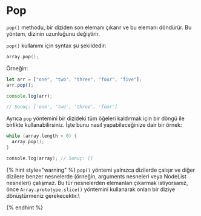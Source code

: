 # Pop

`pop()` methodu, bir diziden son elemanı çıkarır ve bu elemanı döndürür. Bu yöntem, dizinin uzunluğunu değiştirir.

`pop()` kullanımı için syntax şu şekildedir:

```c
array.pop();
```

Örneğin:

```javascript
let arr = ["one", "two", "three", "four", "five"];
arr.pop();

console.log(arr);

// Sonuç: ['one', 'two', 'three', 'four']
```

Ayrıca `pop` yöntemini bir dizideki tüm öğeleri kaldırmak için bir döngü ile birlikte kullanabilirsiniz. İşte bunu nasıl yapabileceğinize dair bir örnek:

```c
while (array.length > 0) {
  array.pop();
}

console.log(array); // Sonuç: []
```

{% hint style="warning" %}
`pop()` yöntemi yalnızca dizilerde çalışır ve diğer dizilere benzer nesnelerde (örneğin, arguments nesneleri veya NodeList nesneleri) çalışmaz. Bu tür nesnelerden elemanları çıkarmak istiyorsanız, önce `Array.prototype.slice()` yöntemini kullanarak onları bir diziye dönüştürmeniz gerekecektir.\

{% endhint %}
